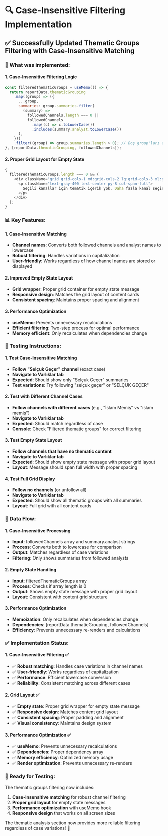 # 🔍 Case-Insensitive Filtering Implementation

## ✅ **Successfully Updated Thematic Groups Filtering with Case-Insensitive Matching**

### 🔧 **What was implemented:**

#### **1. Case-Insensitive Filtering Logic**

```javascript
const filteredThematicGroups = useMemo(() => {
  return reportData.thematicGrouping
    .map((group) => ({
      ...group,
      summaries: group.summaries.filter(
        (summary) =>
          followedChannels.length === 0 ||
          followedChannels
            .map((c) => c.toLowerCase())
            .includes(summary.analyst.toLowerCase())
      ),
    }))
    .filter((group) => group.summaries.length > 0); // Boş group'ları atla
}, [reportData.thematicGrouping, followedChannels]);
```

#### **2. Proper Grid Layout for Empty State**

```javascript
{
  filteredThematicGroups.length === 0 && (
    <div className="grid grid-cols-1 md:grid-cols-2 lg:grid-cols-3 xl:grid-cols-4 gap-6">
      <p className="text-gray-400 text-center py-8 col-span-full">
        Seçili kanallar için tematik içerik yok. Daha fazla kanal seçin.
      </p>
    </div>
  );
}
```

### 📊 **Key Features:**

#### **1. Case-Insensitive Matching**

- **Channel names**: Converts both followed channels and analyst names to lowercase
- **Robust filtering**: Handles variations in capitalization
- **User-friendly**: Works regardless of how channel names are stored or displayed

#### **2. Improved Empty State Layout**

- **Grid wrapper**: Proper grid container for empty state message
- **Responsive design**: Matches the grid layout of content cards
- **Consistent spacing**: Maintains proper spacing and alignment

#### **3. Performance Optimization**

- **useMemo**: Prevents unnecessary recalculations
- **Efficient filtering**: Two-step process for optimal performance
- **Memory efficient**: Only recalculates when dependencies change

### 🧪 **Testing Instructions:**

#### **1. Test Case-Insensitive Matching**

- **Follow "Selçuk Geçer" channel** (exact case)
- **Navigate to Varlıklar tab**
- **Expected**: Should show only "Selçuk Geçer" summaries
- **Test variations**: Try following "selçuk geçer" or "SELÇUK GEÇER"

#### **2. Test with Different Channel Cases**

- **Follow channels with different cases** (e.g., "İslam Memiş" vs "islam memiş")
- **Navigate to Varlıklar tab**
- **Expected**: Should match regardless of case
- **Console**: Check "Filtered thematic groups" for correct filtering

#### **3. Test Empty State Layout**

- **Follow channels that have no thematic content**
- **Navigate to Varlıklar tab**
- **Expected**: Should show empty state message with proper grid layout
- **Layout**: Message should span full width with proper spacing

#### **4. Test Full Grid Display**

- **Follow no channels** (or unfollow all)
- **Navigate to Varlıklar tab**
- **Expected**: Should show all thematic groups with all summaries
- **Layout**: Full grid with all content cards

### 🔄 **Data Flow:**

#### **1. Case-Insensitive Processing**

- **Input**: followedChannels array and summary.analyst strings
- **Process**: Converts both to lowercase for comparison
- **Output**: Matches regardless of case variations
- **Filtering**: Only shows summaries from followed analysts

#### **2. Empty State Handling**

- **Input**: filteredThematicGroups array
- **Process**: Checks if array length is 0
- **Output**: Shows empty state message with proper grid layout
- **Layout**: Consistent with content grid structure

#### **3. Performance Optimization**

- **Memoization**: Only recalculates when dependencies change
- **Dependencies**: [reportData.thematicGrouping, followedChannels]
- **Efficiency**: Prevents unnecessary re-renders and calculations

### ✅ **Implementation Status:**

#### **1. Case-Insensitive Filtering** ✅

- ✅ **Robust matching**: Handles case variations in channel names
- ✅ **User-friendly**: Works regardless of capitalization
- ✅ **Performance**: Efficient lowercase conversion
- ✅ **Reliability**: Consistent matching across different cases

#### **2. Grid Layout** ✅

- ✅ **Empty state**: Proper grid wrapper for empty state message
- ✅ **Responsive design**: Matches content grid layout
- ✅ **Consistent spacing**: Proper padding and alignment
- ✅ **Visual consistency**: Maintains design system

#### **3. Performance Optimization** ✅

- ✅ **useMemo**: Prevents unnecessary recalculations
- ✅ **Dependencies**: Proper dependency array
- ✅ **Memory efficiency**: Optimized memory usage
- ✅ **Render optimization**: Prevents unnecessary re-renders

### 🚀 **Ready for Testing:**

The thematic groups filtering now includes:

1. **Case-insensitive matching** for robust channel filtering
2. **Proper grid layout** for empty state messages
3. **Performance optimization** with useMemo hook
4. **Responsive design** that works on all screen sizes

The thematic analysis section now provides more reliable filtering regardless of case variations! 🎉
